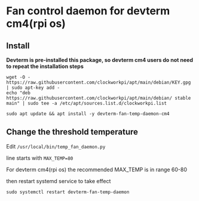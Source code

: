 # Fan control daemon for devterm cm4(rpi os)
 
## Install

**Devterm is pre-installed this package, so devterm cm4 users do not need to repeat the installation steps**

```
wget -O - https://raw.githubusercontent.com/clockworkpi/apt/main/debian/KEY.gpg | sudo apt-key add -
echo "deb https://raw.githubusercontent.com/clockworkpi/apt/main/debian/ stable main" | sudo tee -a /etc/apt/sources.list.d/clockworkpi.list

sudo apt update && apt install -y devterm-fan-temp-daemon-cm4
```

## Change the threshold temperature

Edit `/usr/local/bin/temp_fan_daemon.py`

line starts with `MAX_TEMP=80`

For devterm cm4(rpi os) the  recommended MAX_TEMP is in range 60-80 

then restart systemd service to take effect

`sudo systemctl restart devterm-fan-temp-daemon`


